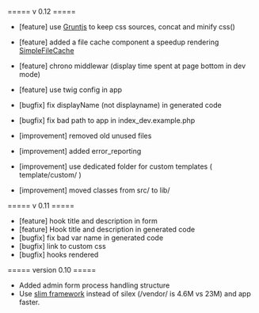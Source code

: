 
===== v 0.12 =====

* [feature] use [Gruntjs](http://gruntjs.com/) to keep css sources, concat and minify css()
* [feature] added a file cache component a speedup rendering [SimpleFileCache](http://sebsept.github.io/SimpleFileCache/)
* [feature] chrono middlewar (display time spent at page bottom in dev mode)
* [feature] use twig config in app

* [bugfix] fix displayName (not displayname) in generated code
* [bugfix] fix bad path to app in index_dev.example.php

* [improvement] removed old unused files
* [improvement] added error_reporting
* [improvement] use dedicated folder for custom templates ( template/custom/ )
* [improvement] moved classes from src/ to lib/

===== v 0.11 =====

* [feature] hook title and description in form
* [feature] Hook title and description in generated code
* [bugfix] fix bad var name in generated code
* [bugfix] link to custom css
* [bugfix] hooks rendered

===== version 0.10 =====

* Added admin form process handling structure
* Use [slim framework](http://www.slimframework.com/) instead of silex (/vendor/ is 4.6M vs 23M) and app faster.